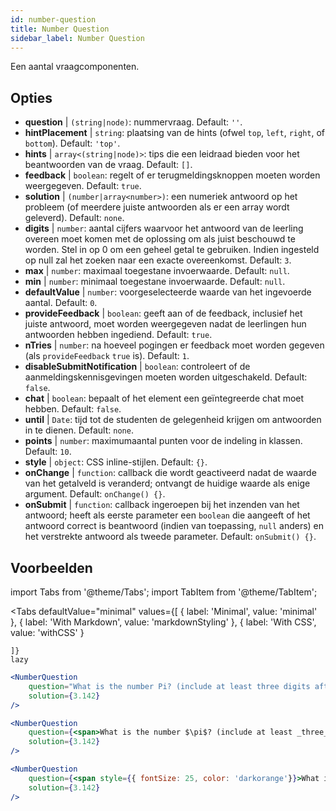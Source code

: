 ```yaml
---
id: number-question 
title: Number Question
sidebar_label: Number Question
---
```


Een aantal vraagcomponenten.

## Opties

* __question__ | `(string|node)`: nummervraag. Default: `''`.
* __hintPlacement__ | `string`: plaatsing van de hints (ofwel `top`, `left`, `right`, of `bottom`). Default: `'top'`.
* __hints__ | `array<(string|node)>`: tips die een leidraad bieden voor het beantwoorden van de vraag. Default: `[]`.
* __feedback__ | `boolean`: regelt of er terugmeldingsknoppen moeten worden weergegeven. Default: `true`.
* __solution__ | `(number|array<number>)`: een numeriek antwoord op het probleem (of meerdere juiste antwoorden als er een array wordt geleverd). Default: `none`.
* __digits__ | `number`: aantal cijfers waarvoor het antwoord van de leerling overeen moet komen met de oplossing om als juist beschouwd te worden. Stel in op 0 om een geheel getal te gebruiken. Indien ingesteld op null zal het zoeken naar een exacte overeenkomst. Default: `3`.
* __max__ | `number`: maximaal toegestane invoerwaarde. Default: `null`.
* __min__ | `number`: minimaal toegestane invoerwaarde. Default: `null`.
* __defaultValue__ | `number`: voorgeselecteerde waarde van het ingevoerde aantal. Default: `0`.
* __provideFeedback__ | `boolean`: geeft aan of de feedback, inclusief het juiste antwoord, moet worden weergegeven nadat de leerlingen hun antwoorden hebben ingediend. Default: `true`.
* __nTries__ | `number`: na hoeveel pogingen er feedback moet worden gegeven (als `provideFeedback` `true` is). Default: `1`.
* __disableSubmitNotification__ | `boolean`: controleert of de aanmeldingskennisgevingen moeten worden uitgeschakeld. Default: `false`.
* __chat__ | `boolean`: bepaalt of het element een geïntegreerde chat moet hebben. Default: `false`.
* __until__ | `Date`: tijd tot de studenten de gelegenheid krijgen om antwoorden in te dienen. Default: `none`.
* __points__ | `number`: maximumaantal punten voor de indeling in klassen. Default: `10`.
* __style__ | `object`: CSS inline-stijlen. Default: `{}`.
* __onChange__ | `function`: callback die wordt geactiveerd nadat de waarde van het getalveld is veranderd; ontvangt de huidige waarde als enige argument. Default: `onChange() {}`.
* __onSubmit__ | `function`: callback ingeroepen bij het inzenden van het antwoord; heeft als eerste parameter een `boolean` die aangeeft of het antwoord correct is beantwoord (indien van toepassing, `null` anders) en het verstrekte antwoord als tweede parameter. Default: `onSubmit() {}`.


## Voorbeelden

import Tabs from '@theme/Tabs';
import TabItem from '@theme/TabItem';

<Tabs
    defaultValue="minimal"
    values={[
        { label: 'Minimal', value: 'minimal' },
        { label: 'With Markdown', value: 'markdownStyling' },
        { label: 'With CSS', value: 'withCSS' }
        
    ]}
    lazy
>

<TabItem value="minimal">

```jsx live
<NumberQuestion
    question="What is the number Pi? (include at least three digits after the decimal point)"
    solution={3.142}
/>
```
</TabItem>

<TabItem value="markdownStyling">

```jsx live
<NumberQuestion
    question={<span>What is the number $\pi$? (include at least _three_ digits after the decimal point)</span>}
    solution={3.142}
/>
```
</TabItem>

<TabItem value="withCSS">

```jsx live
<NumberQuestion
    question={<span style={{ fontSize: 25, color: 'darkorange'}}>What is the number PI - three digits after the period</span>}
    solution={3.142}
/>
```
</TabItem>

</Tabs>
